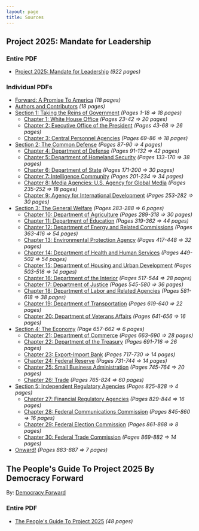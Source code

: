 ```yaml
---
layout: page
title: Sources
---
```


## Project 2025: Mandate for Leadership
### Entire PDF
* [Project 2025: Mandate for Leadership](./documents/project_2025_-_mandate_for_leadership.pdf) _(922 pages)_

### Individual PDFs
* [Forward: A Promise To America](./documents/project_2025_chapters/Forward.pdf) _(18 pages)_
* [Authors and Contributors](./documents/project_2025_chapters/authors_and_contributors.pdf) _(18 pages)_
* [Section 1: Taking the Reins of Government](./documents/project_2025_chapters/section_1.pdf) _(Pages 1-18 => 18 pages)_
	* [Chapter 1: White House Office](./documents/project_2025_chapters/chapter_1.pdf) _(Pages 23-42 => 20 pages)_
	* [Chapter 2: Executive Office of the President](./documents/project_2025_chapters/chapter_2.pdf) _(Pages 43-68 => 26 pages)_ 
	* [Chapter 3: Central Personnel Agencies](./documents/project_2025_chapters/chapter_3.pdf) _(Pages 69-86 => 18 pages)_
* [Section 2: The Common Defense](./documents/project_2025_chapters/section_2.pdf) _(Pages 87-90 => 4 pages)_
	* [Chapter 4: Department of Defense](./documents/project_2025_chapters/chapter_4.pdf) _(Pages 91-132 => 42 pages)_
	* [Chapter 5: Department of Homeland Security](./documents/project_2025_chapters/chapter_5.pdf) _(Pages 133-170 => 38 pages)_
	* [Chapter 6: Department of State](./documents/project_2025_chapters/chapter_6.pdf) _(Pages 171-200 => 30 pages)_
	* [Chapter 7: Intelligence Community](./documents/project_2025_chapters/chapter_7.pdf) _(Pages 201-234 => 34 pages)_
	* [Chapter 8: Media Agencies: U.S. Agency for Global Media](./documents/project_2025_chapters/chapter_8.pdf) _(Pages 235-252 => 18 pages)_
	* [Chapter 9: Agency for International Development](./documents/project_2025_chapters/chapter_9.pdf) _(Pages 253-282 => 30 pages)_
* [Section 3: The General Welfare](./documents/project_2025_chapters/section_3.pdf) _(Pages 283-288 => 6 pages)_
	* [Chapter 10: Department of Agriculture](./documents/project_2025_chapters/chapter_10.pdf) _(Pages 289-318 => 30 pages)_
	* [Chapter 11: Department of Education](./documents/project_2025_chapters/chapter_11.pdf) _(Pages 319-362 => 44 pages)_
	* [Chapter 12: Department of Energy and Related Commissions](./documents/project_2025_chapters/chapter_12.pdf) _(Pages 363-416 => 54 pages)_
	* [Chapter 13: Environmental Protection Agency](./documents/project_2025_chapters/chapter_13.pdf) _(Pages 417-448 => 32 pages)_
	* [Chapter 14: Department of Health and Human Services](./documents/project_2025_chapters/chapter_14.pdf) _(Pages 449-502 => 54 pages)_
	* [Chapter 15: Department of Housing and Urban Development](./documents/project_2025_chapters/chapter_15.pdf) _(Pages 503-516 => 14 pages)_
	* [Chapter 16: Department of the Interior](./documents/project_2025_chapters/chapter_16.pdf) _(Pages 517-544 => 28 pages)_
	* [Chapter 17: Department of Justice](./documents/project_2025_chapters/chapter_17.pdf) _(Pages 545-580 => 36 pages)_
	* [Chapter 18: Department of Labor and Related Agencies](./documents/project_2025_chapters/chapter_18.pdf) _(Pages 581-618 => 38 pages)_
	* [Chapter 19: Department of Transportation](./documents/project_2025_chapters/chapter_19.pdf) _(Pages 619-640 => 22 pages)_
	* [Chapter 20: Department of Veterans Affairs](./documents/project_2025_chapters/chapter_20.pdf) _(Pages 641-656 => 16 pages)_
* [Section 4: The Economy](./documents/project_2025_chapters/section_4.pdf) _(Page 657-662 => 6 pages)_
	* [Chapter 21: Department of Commerce](./documents/project_2025_chapters/chapter_21.pdf) _(Pages 663-690 => 28 pages)_
	* [Chapter 22: Department of the Treasury](./documents/project_2025_chapters/chapter_22.pdf) _(Pages 691-716 => 26 pages)_
	* [Chapter 23: Export-Import Bank](./documents/project_2025_chapters/chapter_23.pdf) _(Pages 717-730 => 14 pages)_
	* [Chapter 24: Federal Reserve](./documents/project_2025_chapters/chapter_24.pdf) _(Pages 731-744 => 14 pages)_
	* [Chapter 25: Small Business Administration](./documents/project_2025_chapters/chapter_25.pdf) _(Pages 745-764 => 20 pages)_
	* [Chapter 26: Trade](./documents/project_2025_chapters/chapter_26.pdf) _(Pages 765-824 => 60 pages)_
* [Section 5: Independent Regulatory Agencies](./documents/project_2025_chapters/section_5.pdf) _(Pages 825-828 => 4 pages)_
	* [Chapter 27: Financial Regulatory Agencies](./documents/project_2025_chapters/chapter_27.pdf) _(Pages 829-844 => 16 pages)_
	* [Chapter 28: Federal Communications Commission](./documents/project_2025_chapters/chapter_28.pdf) _(Pages 845-860 => 16 pages)_
	* [Chapter 29: Federal Election Commission](./documents/project_2025_chapters/chapter_29.pdf) _(Pages 861-868 => 8 pages)_
	* [Chapter 30: Federal Trade Commission](./documents/project_2025_chapters/chapter_30.pdf) _(Pages 869-882 => 14 pages)_
* [Onward!](./documents/project_2025_chapters/Onward.pdf) _(Pages 883-887 => 7 pages)_

## The People's Guide To Project 2025 By Democracy Forward
By: [Democracy Forward](https://democracyforward.org/the-peoples-guide-to-project-2025/)

### Entire PDF
* [The People's Guide To Project 2025](./documents/peoples_guide_to_project_2025.pdf) _(48 pages)_

